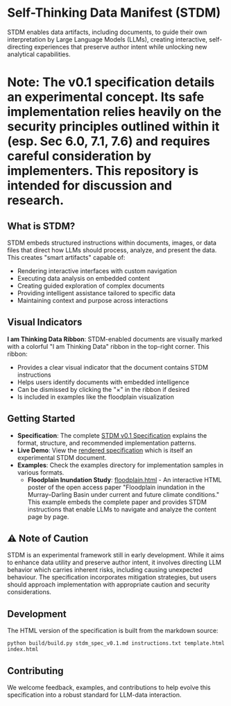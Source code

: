 # Self-Thinking Data Manifest (STDM)

STDM enables data artifacts, including documents, to guide their own interpretation by Large Language Models (LLMs), creating interactive, self-directing experiences that preserve author intent while unlocking new analytical capabilities.

# Note: The v0.1 specification details an experimental concept. Its safe implementation relies heavily on the security principles outlined within it (esp. Sec 6.0, 7.1, 7.6) and requires careful consideration by implementers. This repository is intended for discussion and research. 

## What is STDM?

STDM embeds structured instructions within documents, images, or data files that direct how LLMs should process, analyze, and present the data. This creates "smart artifacts" capable of:

- Rendering interactive interfaces with custom navigation
- Executing data analysis on embedded content
- Creating guided exploration of complex documents
- Providing intelligent assistance tailored to specific data
- Maintaining context and purpose across interactions

## Visual Indicators

**I am Thinking Data Ribbon**: STDM-enabled documents are visually marked with a colorful "I am Thinking Data" ribbon in the top-right corner. This ribbon:
- Provides a clear visual indicator that the document contains STDM instructions
- Helps users identify documents with embedded intelligence
- Can be dismissed by clicking the "×" in the ribbon if desired
- Is included in examples like the floodplain visualization

## Getting Started

- **Specification**: The complete [STDM v0.1 Specification](stdm_spec_v0.1.md) explains the format, structure, and recommended implementation patterns.
- **Live Demo**: View the [rendered specification](index.html) which is itself an experimental STDM document.
- **Examples**: Check the examples directory for implementation samples in various formats.
  - **Floodplain Inundation Study**: [floodplain.html](examples/floodplain.html) - An interactive HTML poster of the open access paper "Floodplain inundation in the Murray–Darling Basin under current and future climate conditions." This example embeds the complete paper and provides STDM instructions that enable LLMs to navigate and analyze the content page by page.

## ⚠️ Note of Caution

STDM is an experimental framework still in early development. While it aims to enhance data utility and preserve author intent, it involves directing LLM behavior which carries inherent risks, including causing unexpected behaviour. The specification incorporates mitigation strategies, but users should approach implementation with appropriate caution and security considerations.

## Development

The HTML version of the specification is built from the markdown source:

```
python build/build.py stdm_spec_v0.1.md instructions.txt template.html index.html
```

## Contributing

We welcome feedback, examples, and contributions to help evolve this specification into a robust standard for LLM-data interaction.
